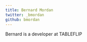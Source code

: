 ```yaml
---
title: Bernard Mordan
twitter: _bmordan
github: bmordan
---
```


Bernard is a developer at TABLEFLIP
